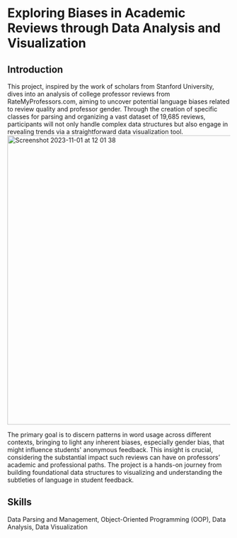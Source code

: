 # Exploring Biases in Academic Reviews through Data Analysis and Visualization
## Introduction
This project, inspired by the work of scholars from Stanford University, dives into an analysis of college professor reviews from RateMyProfessors.com, aiming to uncover potential language biases related to review quality and professor gender. Through the creation of specific classes for parsing and organizing a vast dataset of 19,685 reviews, participants will not only handle complex data structures but also engage in revealing trends via a straightforward data visualization tool.
<img width="652" alt="Screenshot 2023-11-01 at 12 01 38" src="https://github.com/HathawayQAQ/Exploring-Biases-in-Academic-Reviews-through-Data-Analysis-and-Visualization/assets/94154940/30ed4aaa-f9e4-4ae7-93d5-58a0df6fe1b7">

The primary goal is to discern patterns in word usage across different contexts, bringing to light any inherent biases, especially gender bias, that might influence students' anonymous feedback. This insight is crucial, considering the substantial impact such reviews can have on professors’ academic and professional paths. The project is a hands-on journey from building foundational data structures to visualizing and understanding the subtleties of language in student feedback.

## Skills
Data Parsing and Management, Object-Oriented Programming (OOP), Data Analysis, Data Visualization
